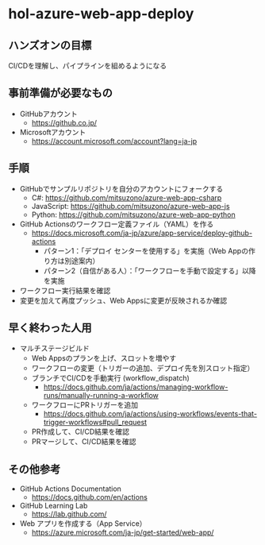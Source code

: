 # hol-azure-web-app-deploy
## ハンズオンの目標
CI/CDを理解し、パイプラインを組めるようになる

## 事前準備が必要なもの
- GitHubアカウント
    - https://github.co.jp/
- Microsoftアカウント
    - https://account.microsoft.com/account?lang=ja-jp

## 手順
- GitHubでサンプルリポジトリを自分のアカウントにフォークする
    - C#: https://github.com/mitsuzono/azure-web-app-csharp
    - JavaScript: https://github.com/mitsuzono/azure-web-app-js
    - Python: https://github.com/mitsuzono/azure-web-app-python
- GitHub Actionsのワークフロー定義ファイル（YAML）を作る
    - https://docs.microsoft.com/ja-jp/azure/app-service/deploy-github-actions
        - パターン1：「デプロイ センターを使用する」を実施（Web Appの作り方は別途案内）
        - パターン2（自信がある人）：「ワークフローを手動で設定する」以降を実施
- ワークフロー実行結果を確認
- 変更を加えて再度プッシュ、Web Appsに変更が反映されるか確認

## 早く終わった人用
- マルチステージビルド
    - Web Appsのプランを上げ、スロットを増やす
    - ワークフローの変更（トリガーの追加、デプロイ先を別スロット指定）
    - ブランチでCI/CDを手動実行 (workflow_dispatch)
        - https://docs.github.com/ja/actions/managing-workflow-runs/manually-running-a-workflow
    - ワークフローにPRトリガーを追加
        - https://docs.github.com/ja/actions/using-workflows/events-that-trigger-workflows#pull_request
    - PR作成して、CI/CD結果を確認
    - PRマージして、CI/CD結果を確認

## その他参考
- GitHub Actions Documentation
    - https://docs.github.com/en/actions
- GitHub Learning Lab
    - https://lab.github.com/
- Web アプリを作成する（App Service）
    - https://azure.microsoft.com/ja-jp/get-started/web-app/

